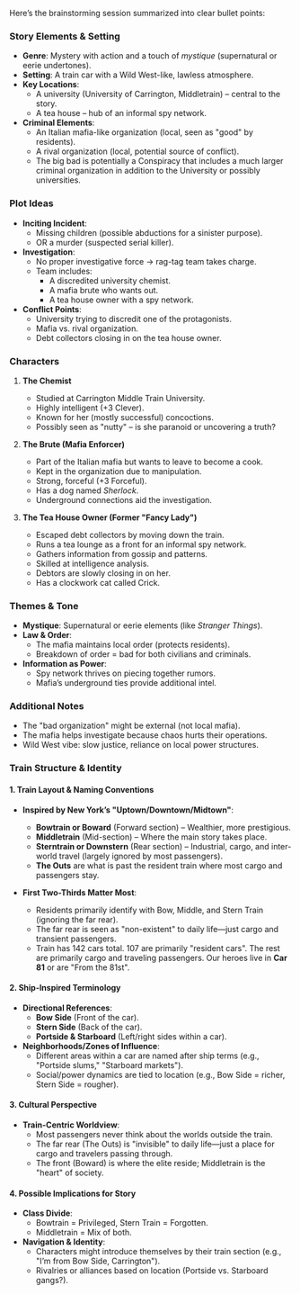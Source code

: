 Here’s the brainstorming session summarized into clear bullet points:

### **Story Elements & Setting**  
- **Genre**: Mystery with action and a touch of *mystique* (supernatural or eerie undertones).  
- **Setting**: A train car with a Wild West-like, lawless atmosphere.  
- **Key Locations**:  
  - A university (University of Carrington, Middletrain) – central to the story.  
  - A tea house – hub of an informal spy network.  
- **Criminal Elements**:  
  - An Italian mafia-like organization (local, seen as "good" by residents).  
  - A rival organization (local, potential source of conflict).  
  - The big bad is potentially a Conspiracy that includes a much larger criminal organization in addition to the University or possibly universities. 

### **Plot Ideas**  
- **Inciting Incident**:  
  - Missing children (possible abductions for a sinister purpose).  
  - OR a murder (suspected serial killer).  
- **Investigation**:  
  - No proper investigative force → rag-tag team takes charge.  
  - Team includes:  
    - A discredited university chemist.  
    - A mafia brute who wants out.  
    - A tea house owner with a spy network.  
- **Conflict Points**:  
  - University trying to discredit one of the protagonists.  
  - Mafia vs. rival organization.  
  - Debt collectors closing in on the tea house owner.  

### **Characters**  
1. **The Chemist**  
   - Studied at Carrington Middle Train University.  
   - Highly intelligent (+3 Clever).  
   - Known for her (mostly successful) concoctions.  
   - Possibly seen as "nutty" – is she paranoid or uncovering a truth?  

2. **The Brute (Mafia Enforcer)**  
   - Part of the Italian mafia but wants to leave to become a cook.  
   - Kept in the organization due to manipulation.  
   - Strong, forceful (+3 Forceful).  
   - Has a dog named *Sherlock*.  
   - Underground connections aid the investigation.  

3. **The Tea House Owner (Former "Fancy Lady")**  
   - Escaped debt collectors by moving down the train.  
   - Runs a tea lounge as a front for an informal spy network.  
   - Gathers information from gossip and patterns.  
   - Skilled at intelligence analysis.  
   - Debtors are slowly closing in on her.  
   - Has a clockwork cat called Crick.

### **Themes & Tone**  
- **Mystique**: Supernatural or eerie elements (like *Stranger Things*).  
- **Law & Order**:  
  - The mafia maintains local order (protects residents).  
  - Breakdown of order = bad for both civilians and criminals.  
- **Information as Power**:  
  - Spy network thrives on piecing together rumors.  
  - Mafia’s underground ties provide additional intel.  

### **Additional Notes**  
- The "bad organization" might be external (not local mafia).  
- The mafia helps investigate because chaos hurts their operations.  
- Wild West vibe: slow justice, reliance on local power structures.  

### **Train Structure & Identity**  

#### **1. Train Layout & Naming Conventions**  
- **Inspired by New York’s "Uptown/Downtown/Midtown"**:  
  - **Bowtrain or Boward** (Forward section) – Wealthier, more prestigious.  
  - **Middletrain** (Mid-section) – Where the main story takes place.  
  - **Sterntrain or Downstern** (Rear section) – Industrial, cargo, and inter-world travel (largely ignored by most passengers). 
  - **The Outs** are what is past the resident train where most cargo and passengers stay. 

- **First Two-Thirds Matter Most**:  
  - Residents primarily identify with Bow, Middle, and Stern Train (ignoring the far rear).  
  - The far rear is seen as "non-existent" to daily life—just cargo and transient passengers.  
  - Train has 142 cars total. 107 are primarily "resident cars". The rest are primarily cargo and traveling passengers. Our heroes live in **Car 81** or are "From the 81st".

#### **2. Ship-Inspired Terminology**  
- **Directional References**:  
  - **Bow Side** (Front of the car).  
  - **Stern Side** (Back of the car).  
  - **Portside & Starboard** (Left/right sides within a car).  
- **Neighborhoods/Zones of Influence**:  
  - Different areas within a car are named after ship terms (e.g., "Portside slums," "Starboard markets").  
  - Social/power dynamics are tied to location (e.g., Bow Side = richer, Stern Side = rougher).  

#### **3. Cultural Perspective**  
- **Train-Centric Worldview**:  
  - Most passengers never think about the worlds outside the train.  
  - The far rear (The Outs) is "invisible" to daily life—just a place for cargo and travelers passing through.  
  - The front (Boward) is where the elite reside; Middletrain is the "heart" of society.  

#### **4. Possible Implications for Story**  
- **Class Divide**:  
  - Bowtrain = Privileged, Stern Train = Forgotten.  
  - Middletrain = Mix of both.  
- **Navigation & Identity**:  
  - Characters might introduce themselves by their train section (e.g., "I’m from Bow Side, Carrington").  
  - Rivalries or alliances based on location (Portside vs. Starboard gangs?).  

<!--stackedit_data:
eyJoaXN0b3J5IjpbLTkxNDU5MDc1MSwxNjk5NjA0MzM4LC0xMD
g4MzY4MTE3LDcxNjYyMDA1MF19
-->